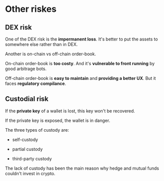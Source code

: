 # Other riskes

## DEX risk

One of the DEX risk is the **impermanent loss**. It's better to put the assets to somewhere else rather than in DEX.

Another is on-chain vs off-chain order-book.

On-chain order-book is **too costy**. And it's **vulnerable to front running** by good arbitrage bots.

Off-chain order-book is **easy to maintain** and **providing a better UX**. But it faces **regulatory compilance**.

## Custodial risk

If the **private key** of a wallet is lost, this key won't be recovered.

If the private key is exposed, the wallet is in danger.

The three types of custody are:

- self-custody

- partial custody

- third-party custody

The lack of custody has been the main reason why hedge and mutual funds couldn't invest in crypto.
